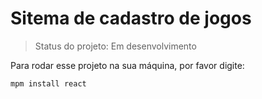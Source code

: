 # Sitema de cadastro de jogos

> Status do projeto: Em desenvolvimento

Para rodar esse projeto na sua máquina, por favor digite:

```
mpm install react
```
